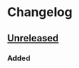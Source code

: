 # Changelog

## [Unreleased](https://github.com/MarquezProject/marquez-web/compare/master...HEAD)
### Added